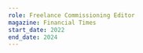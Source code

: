 ```yaml
---
role: Freelance Commissioning Editor
magazine: Financial Times
start_date: 2022
end_date: 2024
---
```

